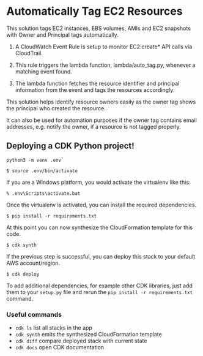 
# Automatically Tag EC2 Resources

This solution tags  EC2 instances, EBS volumes, AMIs and EC2 snapshots with Owner and Principal tags automatically. 

1. A CloudWatch Event Rule is setup to monitor EC2:create* API calls via CloudTrail.

2. This rule triggers the lambda function, lambda/auto_tag.py, whenever a matching event found.

3. The lambda function fetches the resource identifier and principal information from the event and tags the resources accordingly.

This solution helps identify resource owners easily as the owner tag shows the principal who created the resource. 

It can also be used for automation purposes if the owner tag contains email addresses, e.g. notify the owner, 
if a resource is not tagged properly.


## Deploying a CDK Python project!

```
python3 -m venv .env`
```

```
$ source .env/bin/activate
```

If you are a Windows platform, you would activate the virtualenv like this:

```
% .env\Scripts\activate.bat
```

Once the virtualenv is activated, you can install the required dependencies.

```
$ pip install -r requirements.txt
```

At this point you can now synthesize the CloudFormation template for this code.

```
$ cdk synth
```

If the previous step is successful, you can deploy this stack to your default AWS account/region.

```
$ cdk deploy
```

To add additional dependencies, for example other CDK libraries, just add
them to your `setup.py` file and rerun the `pip install -r requirements.txt`
command.

### Useful commands

 * `cdk ls`          list all stacks in the app
 * `cdk synth`       emits the synthesized CloudFormation template
 * `cdk diff`        compare deployed stack with current state
 * `cdk docs`        open CDK documentation
